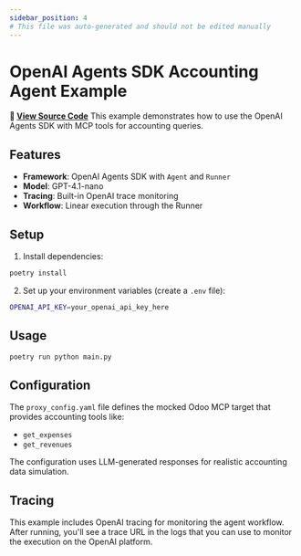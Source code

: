 ```yaml
---
sidebar_position: 4
# This file was auto-generated and should not be edited manually
---
```


# OpenAI Agents SDK Accounting Agent Example

**📂 [View Source Code](https://github.com/mynimbus/mcp-kit-python/tree/c73812a3e787ccd2bf272d8d594588b27cd8c92c/examples/openai_agents_sdk)**
This example demonstrates how to use the OpenAI Agents SDK with MCP tools for accounting queries.

## Features

- **Framework**: OpenAI Agents SDK with `Agent` and `Runner`
- **Model**: GPT-4.1-nano
- **Tracing**: Built-in OpenAI trace monitoring
- **Workflow**: Linear execution through the Runner

## Setup

1. Install dependencies:
```bash
poetry install
```

2. Set up your environment variables (create a `.env` file):
```bash
OPENAI_API_KEY=your_openai_api_key_here
```

## Usage

```bash
poetry run python main.py
```

## Configuration

The `proxy_config.yaml` file defines the mocked Odoo MCP target that provides accounting tools like:
- `get_expenses`
- `get_revenues`

The configuration uses LLM-generated responses for realistic accounting data simulation.

## Tracing

This example includes OpenAI tracing for monitoring the agent workflow. After running, you'll see a trace URL in the logs that you can use to monitor the execution on the OpenAI platform.
